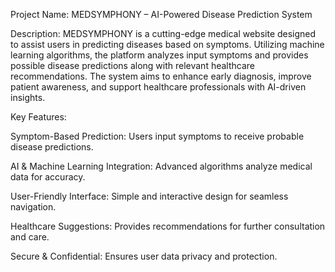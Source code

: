 Project Name: MEDSYMPHONY – AI-Powered Disease Prediction System

Description:
MEDSYMPHONY is a cutting-edge medical website designed to assist users in predicting diseases based on symptoms. Utilizing machine learning algorithms, the platform analyzes input symptoms and provides possible disease predictions along with relevant healthcare recommendations. The system aims to enhance early diagnosis, improve patient awareness, and support healthcare professionals with AI-driven insights.

Key Features:

Symptom-Based Prediction: Users input symptoms to receive probable disease predictions.

AI & Machine Learning Integration: Advanced algorithms analyze medical data for accuracy.

User-Friendly Interface: Simple and interactive design for seamless navigation.

Healthcare Suggestions: Provides recommendations for further consultation and care.

Secure & Confidential: Ensures user data privacy and protection.
